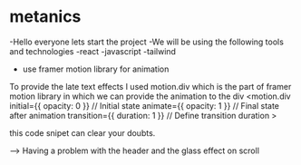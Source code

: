 # metanics
-Hello everyone lets  start the project
-We will be using the following tools and technologies
 -react
 -javascript
 -tailwind
 - use framer motion library for animation
 

 To provide the late text effects I used motion.div 
 which is the part of framer motion library in which we can provide the animation to the div
  <motion.div
      initial={{ opacity: 0 }}   // Initial state
      animate={{ opacity: 1 }}   // Final state after animation
      transition={{ duration: 1 }} // Define transition duration
    >

 this code snipet can clear your doubts.

--> Having a problem with the header and the glass effect on scroll
